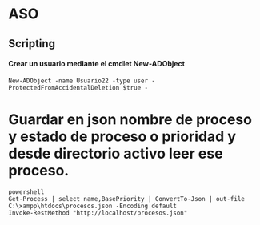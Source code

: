 # ASO
## Scripting

#### Crear un usuario mediante el cmdlet New-ADObject
```
New-ADObject -name Usuario22 -type user -ProtectedFromAccidentalDeletion $true -
```
# Guardar en json nombre de proceso y estado de proceso o prioridad y desde directorio activo leer ese proceso.
```
powershell
Get-Process | select name,BasePriority | ConvertTo-Json | out-file C:\xampp\htdocs\procesos.json -Encoding default
Invoke-RestMethod "http://localhost/procesos.json"
```

